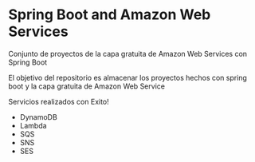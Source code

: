 # Spring Boot and Amazon Web Services
Conjunto de proyectos de la capa gratuita de Amazon Web Services con Spring Boot

El objetivo del repositorio es almacenar los proyectos hechos con spring boot y la capa gratuita de Amazon Web Service 

Servicios realizados con Exito!
  - DynamoDB
  - Lambda
  - SQS
  - SNS
  - SES

